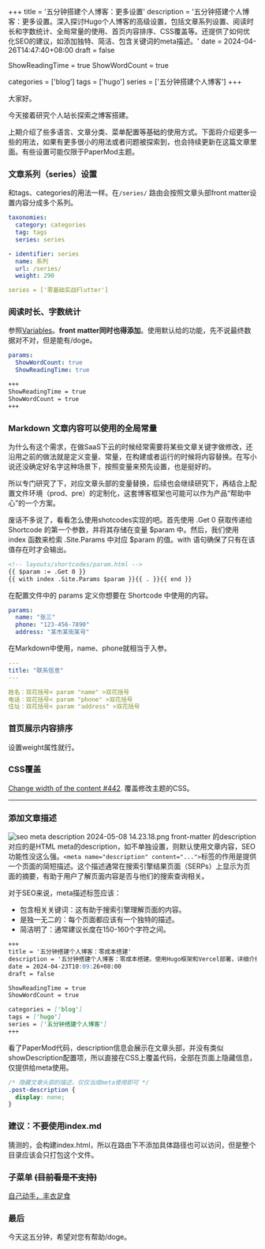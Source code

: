 +++
title = '五分钟搭建个人博客：更多设置'
description = '五分钟搭建个人博客：更多设置。深入探讨Hugo个人博客的高级设置，包括文章系列设置、阅读时长和字数统计、全局常量的使用、首页内容排序、CSS覆盖等。还提供了如何优化SEO的建议，如添加独特、简洁、包含关键词的meta描述。'
date = 2024-04-26T14:47:40+08:00
draft = false

ShowReadingTime = true
ShowWordCount = true

categories = ['blog']
tags = ['hugo']
series = ['五分钟搭建个人博客']
+++

大家好。

今天接着研究个人站长探索之博客搭建。

上期介绍了些多语言、文章分类、菜单配置等基础的使用方式。下面将介绍更多一些的用法，如果有更多很小的用法或者问题被探索到，也会持续更新在这篇文章里面。有些设置可能仅限于PaperMod主题。

### 文章系列（series）设置
和tags、categories的用法一样。在`/series/` 路由会按照文章头部front matter设置内容分成多个系列。
```yaml
taxonomies:
  category: categories
  tag: tags
  series: series
```
```yaml
- identifier: series
  name: 系列
  url: /series/
  weight: 290
```
```yaml
series = ['零基础实战Flutter']
```

### 阅读时长、字数统计
参照[Variables](https://github.com/adityatelange/hugo-PaperMod/wiki/Variables)。**front matter同时也得添加**。使用默认给的功能，先不说最终数据对不对，但是能有/doge。
```yaml
params:
  ShowWordCount: true
  ShowReadingTime: true
```
```md
+++
ShowReadingTime = true
ShowWordCount = true
+++
```

### Markdown 文章内容可以使用的全局常量
为什么有这个需求，在做SaaS下云的时候经常需要将某些文章关键字做修改，还沿用之前的做法就是定义变量、常量，在构建或者运行的时候将内容替换。在写小说还没确定好名字这种场景下，按照变量来预先设置，也是挺好的。

所以专门研究了下，对应文章头部的变量替换，后续也会继续研究下，再结合上配置文件环境（prod、pre）的定制化，这套博客框架也可能可以作为产品“帮助中心”的一个方案。

废话不多说了，看看怎么使用shotcodes实现的吧。首先使用 .Get 0 获取传递给 Shortcode 的第一个参数，并将其存储在变量 $param 中。然后，我们使用 index 函数来检索 .Site.Params 中对应 $param 的值。with 语句确保了只有在该值存在时才会输出。
```html
<!-- layouts/shortcodes/param.html -->
{{ $param := .Get 0 }}
{{ with index .Site.Params $param }}{{ . }}{{ end }}
```
在配置文件中的 params 定义你想要在 Shortcode 中使用的内容。
```yaml
params:
  name: "张三"
  phone: "123-456-7890"
  address: "某市某街某号"
```
在Markdown中使用，name、phone就相当于入参。
```yaml
---
title: "联系信息"
---

姓名：双花括号< param "name" >双花括号
电话：双花括号< param "phone" >双花括号
住址：双花括号< param "address" >双花括号
```

### 首页展示内容排序
设置weight属性就行。

### CSS覆盖
[Change width of the content #442](https://github.com/adityatelange/hugo-PaperMod/discussions/442).
覆盖修改主题的CSS。

----

### 添加文章描述
![seo meta description 2024-05-08 14.23.18.png](https://s2.loli.net/2024/05/08/uA1M62VGxgTWzHS.png)
front-matter 的description对应的是HTML meta的description，如不单独设置，则默认使用文章内容，SEO功能性没这么强。`<meta name="description" content="...">`标签的作用是提供一个页面的简短描述。这个描述通常在搜索引擎结果页面（SERPs）上显示为页面的摘要，有助于用户了解页面内容是否与他们的搜索查询相关。

对于SEO来说，meta描述标签应该：
 - 包含相关关键词：这有助于搜索引擎理解页面的内容。
 - 是独一无二的：每个页面都应该有一个独特的描述。
 - 简洁明了：通常建议长度在150-160个字符之间。
```markdown
+++
title = '五分钟搭建个人博客：零成本搭建'
description = '五分钟搭建个人博客：零成本搭建。使用Hugo框架和Vercel部署，详细介绍了如何创建、配置和部署个人博客。包括本地环境搭建、新项目创建、部署到Vercel、图床使用、数据分析、自定义域名、评论功能等内容。'
date = 2024-04-23T10:09:26+08:00
draft = false

ShowReadingTime = true
ShowWordCount = true

categories = ['blog']
tags = ['hugo']
series = ['五分钟搭建个人博客']
+++
```
看了PaperMod代码，description信息会展示在文章头部，并没有类似showDescription配置项，所以直接在CSS上覆盖代码，全部在页面上隐藏信息，仅提供给meta使用。
```css
/* 隐藏文章头部的描述，仅仅当成meta使用即可 */
.post-description {
  display: none;
}
```

### 建议：不要使用index.md
猜测的，会构建index.html，所以在路由下不添加具体路径也可以访问，但是整个目录应该会只打包这个文件。

### 子菜单 ~~(目前看是不支持)~~ 
[自己动手，丰衣足食](/zh/posts/blog/supportdropdownsubmenu/)

### 最后
今天这五分钟，希望对您有帮助/doge。
